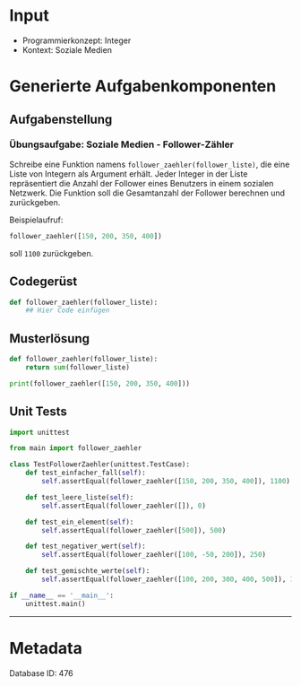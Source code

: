 # Input
- Programmierkonzept: Integer
- Kontext: Soziale Medien

# Generierte Aufgabenkomponenten
## Aufgabenstellung
### Übungsaufgabe: Soziale Medien - Follower-Zähler

Schreibe eine Funktion namens `follower_zaehler(follower_liste)`, die eine Liste von Integern als Argument erhält. Jeder Integer in der Liste repräsentiert die Anzahl der Follower eines Benutzers in einem sozialen Netzwerk. Die Funktion soll die Gesamtanzahl der Follower berechnen und zurückgeben.

Beispielaufruf:
```python
follower_zaehler([150, 200, 350, 400])
```
soll `1100` zurückgeben.

## Codegerüst
```python
def follower_zaehler(follower_liste):
    ## Hier Code einfügen
```

## Musterlösung
```python
def follower_zaehler(follower_liste):
    return sum(follower_liste)

print(follower_zaehler([150, 200, 350, 400]))
```

## Unit Tests
```python
import unittest

from main import follower_zaehler

class TestFollowerZaehler(unittest.TestCase):
    def test_einfacher_fall(self):
        self.assertEqual(follower_zaehler([150, 200, 350, 400]), 1100)

    def test_leere_liste(self):
        self.assertEqual(follower_zaehler([]), 0)

    def test_ein_element(self):
        self.assertEqual(follower_zaehler([500]), 500)

    def test_negativer_wert(self):
        self.assertEqual(follower_zaehler([100, -50, 200]), 250)

    def test_gemischte_werte(self):
        self.assertEqual(follower_zaehler([100, 200, 300, 400, 500]), 1500)

if __name__ == '__main__':
    unittest.main()
```
___
# Metadata
Database ID: 476
